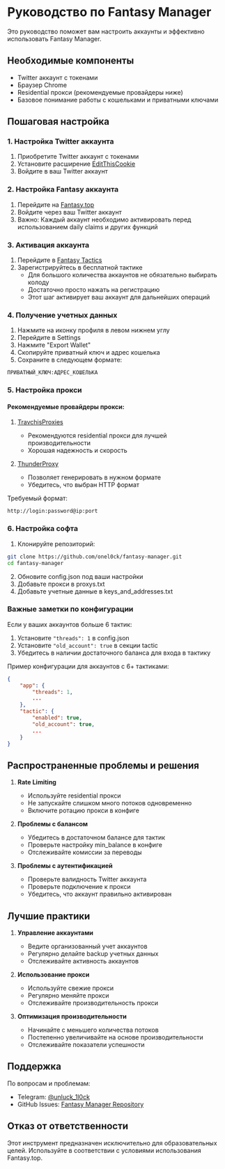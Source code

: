 # Руководство по Fantasy Manager

Это руководство поможет вам настроить аккаунты и эффективно использовать Fantasy Manager.

## Необходимые компоненты

- Twitter аккаунт с токенами
- Браузер Chrome
- Residential прокси (рекомендуемые провайдеры ниже)
- Базовое понимание работы с кошельками и приватными ключами

## Пошаговая настройка

### 1. Настройка Twitter аккаунта

1. Приобретите Twitter аккаунт с токенами
2. Установите расширение [EditThisCookie](https://chromewebstore.google.com/detail/editthiscookies/hlgpnddmgbhkmilmcnejaibhmoiljhhb)
3. Войдите в ваш Twitter аккаунт

### 2. Настройка Fantasy аккаунта

1. Перейдите на [Fantasy.top](https://fantasy.top/)
2. Войдите через ваш Twitter аккаунт
3. Важно: Каждый аккаунт необходимо активировать перед использованием daily claims и других функций

### 3. Активация аккаунта

1. Перейдите в [Fantasy Tactics](https://fantasy.top/play/tactics)
2. Зарегистрируйтесь в бесплатной тактике
   - Для большого количества аккаунтов не обязательно выбирать колоду
   - Достаточно просто нажать на регистрацию
   - Этот шаг активирует ваш аккаунт для дальнейших операций

### 4. Получение учетных данных

1. Нажмите на иконку профиля в левом нижнем углу
2. Перейдите в Settings
3. Нажмите "Export Wallet"
4. Скопируйте приватный ключ и адрес кошелька
5. Сохраните в следующем формате:
```
ПРИВАТНЫЙ_КЛЮЧ:АДРЕС_КОШЕЛЬКА
```

### 5. Настройка прокси

#### Рекомендуемые провайдеры прокси:

1. [TravchisProxies](https://travchisproxies.com/billing/order/residential/110)
   - Рекомендуются residential прокси для лучшей производительности
   - Хорошая надежность и скорость

2. [ThunderProxy](https://www.thunderproxy.com/)
   - Позволяет генерировать в нужном формате
   - Убедитесь, что выбран HTTP формат

Требуемый формат:
```
http://login:password@ip:port
```

### 6. Настройка софта

1. Клонируйте репозиторий:
```bash
git clone https://github.com/onel0ck/fantasy-manager.git
cd fantasy-manager
```

2. Обновите config.json под ваши настройки
3. Добавьте прокси в proxys.txt
4. Добавьте учетные данные в keys_and_addresses.txt

### Важные заметки по конфигурации

Если у ваших аккаунтов больше 6 тактик:
1. Установите `"threads": 1` в config.json
2. Установите `"old_account": true` в секции tactic
3. Убедитесь в наличии достаточного баланса для входа в тактику

Пример конфигурации для аккаунтов с 6+ тактиками:
```json
{
    "app": {
        "threads": 1,
        ...
    },
    "tactic": {
        "enabled": true,
        "old_account": true,
        ...
    }
}
```

## Распространенные проблемы и решения

1. **Rate Limiting**
   - Используйте residential прокси
   - Не запускайте слишком много потоков одновременно
   - Включите ротацию прокси в конфиге

2. **Проблемы с балансом**
   - Убедитесь в достаточном балансе для тактик
   - Проверьте настройку min_balance в конфиге
   - Отслеживайте комиссии за переводы

3. **Проблемы с аутентификацией**
   - Проверьте валидность Twitter аккаунта
   - Проверьте подключение к прокси
   - Убедитесь, что аккаунт правильно активирован

## Лучшие практики

1. **Управление аккаунтами**
   - Ведите организованный учет аккаунтов
   - Регулярно делайте backup учетных данных
   - Отслеживайте активность аккаунтов

2. **Использование прокси**
   - Используйте свежие прокси
   - Регулярно меняйте прокси
   - Отслеживайте производительность прокси

3. **Оптимизация производительности**
   - Начинайте с меньшего количества потоков
   - Постепенно увеличивайте на основе производительности
   - Отслеживайте показатели успешности

## Поддержка

По вопросам и проблемам:
- Telegram: [@unluck_1l0ck](https://t.me/unluck_1l0ck)
- GitHub Issues: [Fantasy Manager Repository](https://github.com/onel0ck/fantasy-manager/issues)

## Отказ от ответственности

Этот инструмент предназначен исключительно для образовательных целей. Используйте в соответствии с условиями использования Fantasy.top.
